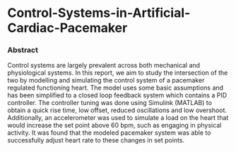 # Control-Systems-in-Artificial-Cardiac-Pacemaker

### Abstract
Control systems are largely prevalent across both mechanical and physiological
systems. In this report, we aim to study the intersection of the two by modelling and simulating the
control system of a pacemaker regulated functioning heart. The model uses some basic
assumptions and has been simplified to a closed loop feedback system which contains a PID
controller. The controller tuning was done using Simulink (MATLAB) to obtain a quick rise time,
low offset, reduced oscillations and low overshoot. Additionally, an accelerometer was used to
simulate a load on the heart that would increase the set point above 60 bpm, such as engaging in
physical activity. It was found that the modeled pacemaker system was able to successfully
adjust heart rate to these changes in set points. 
